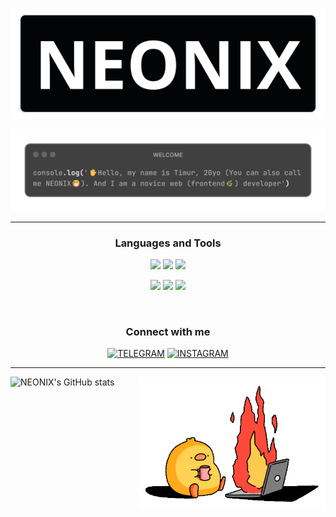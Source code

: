 <p align="center">
  <img src="https://raw.githubusercontent.com/N-E-O-N-I-X/N-E-O-N-I-X/main/assets/neonix.png" alt="Header">
</p>

![About me](https://github.com/N-E-O-N-I-X/N-E-O-N-I-X/blob/main/assets/welcome.png)

___

<h3 align="center"> Languages and Tools</h3>
<p align="center">
  <img src="https://img.shields.io/badge/HTML-191919?style=for-the-badge&logo=html5">
<img src="https://img.shields.io/badge/CSS-191919?style=for-the-badge&logo=css&logoColor=1572B6">
  <img src="https://img.shields.io/badge/JAVASCRIPT-191919?style=for-the-badge&logo=javascript">
</p>
<p align="center">
  <img src="https://img.shields.io/badge/GIT-191919?style=for-the-badge&logo=git">
  <img src="https://img.shields.io/badge/NODE.JS-191919?style=for-the-badge&logo=node.js">
  <img src="https://img.shields.io/badge/VITE-191919?style=for-the-badge&logo=vite">
</p>
<br>

<h3 align="center"> Connect with me</h3>
<div align="center">

[![TELEGRAM](https://img.shields.io/badge/-TELEGRAM-191919?style=for-the-badge&logo=telegram)](https://t.me/N_E_O_N_I_X)
[![INSTAGRAM](https://img.shields.io/badge/-INSTAGRAM-191919?style=for-the-badge&logo=instagram)](https://www.instagram.com/timuraridi)

</div>

---
![NEONIX's GitHub stats](https://github-readme-stats.vercel.app/api?username=N-E-O-N-I-X&theme=dark&show_icons=true)
<img alt="coding bird" align="right" width="300" src="https://github.com/N-E-O-N-I-X/N-E-O-N-I-X/blob/main/assets/birdy.gif">
